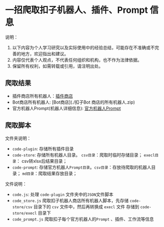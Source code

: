 # 一招爬取扣子机器人、插件、Prompt 信息
说明：
1. 以下内容为个人学习研究以及实际使用中的经验总结，可能存在不准确或不完善的地方，欢迎指出和建议。
2. 内容仅代表个人观点，不代表任何组织和机构，也不作为法律依据。
3. 保留所有权利，如需转载或引用，请注明出处。

## 爬取结果
+ 插件商店所有机器人：[插件商店](./扣子-插件商店-2024年3月8号.xlsx.zip)
+ Bot商店所有机器人: [Bot商店](./扣子Bot 商店的所有机器人.zip)
+ 官方机器人Prompt(机器人详细信息): [官方机器人Prompt](./所有机器人Prompt.zip)


## 爬取脚本
文件夹说明：
+ `code-plugin`: 存储所有插件目录
+ `code-store`: 存储所有机器人目录。 `csv目录`：爬取时临时存储目录； `execl目录`： csv转xlsx后结果目录；
+ `code-prompt`: 存储官方机器人`Prompt目录`。`csv目录`：存放待爬取的机器人目录； `md目录`：爬取结果存放目录；

文件说明：
+ `code.js`: 处理 `code-plugin` 文件夹中的`JSON`文件脚本
+ `code_store.js` 爬取扣子机器人商店所有机器人脚本，先存储 `code-store/csv` 目录下的 `csv` 文件中，然后再转换成 `execl` 文件 存储到 `code-store/execl` 目录下
+ `code_prompt.js` 爬取扣子每个官方机器人的`Prompt` 、插件、工作流等信息
